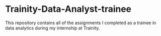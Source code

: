 # Trainity-Data-Analyst-trainee
This repository contains all of the assignments I completed as a trainee in data analytics during my internship at Trainity.
